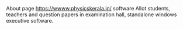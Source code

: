 About page https://wwww.physicskerala.in/ software
Allot students, teachers and question papers in examination hall, standalone windows executive software.
